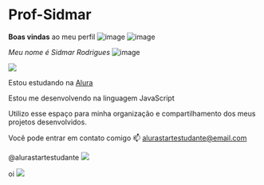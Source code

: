 # Prof-Sidmar
**Boas vindas** ao meu perfil ![image](https://github.com/user-attachments/assets/33e5253a-ac1d-4203-99eb-6107780caf81) ![image](https://github.com/user-attachments/assets/aa053218-2264-450a-be05-faa1ba7b45df)


_Meu nome é Sidmar Rodrigues_ ![image](https://github.com/user-attachments/assets/70e3eb37-4103-4a20-b46e-2bfe4374c211)

![](https://media1.tenor.com/m/YQ4RvEq1GX8AAAAC/up.gif)

Estou estudando na [Alura](https://www.alura.com.br)


Estou me desenvolvendo na linguagem JavaScript

Utilizo esse espaço para minha organização e compartilhamento dos meus projetos desenvolvidos.

Você pode entrar em contato comigo 📫
alurastartestudante@email.com

@alurastartestudante 
![](https://media.tenor.com/AQQS6bMiRB8AAAAM/flamengo-segue-o-lider.gif)

oi 
![](https://media.tenor.com/TM0Xkja0docAAAAj/cr7-si.gif)
